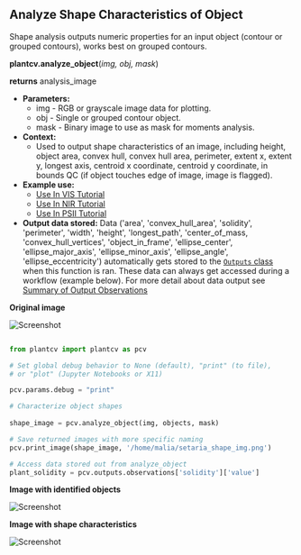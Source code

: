 ## Analyze Shape Characteristics of Object

Shape analysis outputs numeric properties for an input object (contour or grouped contours), works best on grouped contours.
 
**plantcv.analyze_object**(*img, obj, mask*)

**returns** analysis_image

- **Parameters:**
    - img - RGB or grayscale image data for plotting.
    - obj - Single or grouped contour object.
    - mask - Binary image to use as mask for moments analysis.
- **Context:**
    - Used to output shape characteristics of an image, including height, object area, convex hull, convex hull area, 
    perimeter, extent x, extent y, longest axis, centroid x coordinate, centroid y coordinate, in bounds QC (if object 
    touches edge of image, image is flagged). 
- **Example use:**
    - [Use In VIS Tutorial](vis_tutorial.md)
    - [Use In NIR Tutorial](nir_tutorial.md)
    - [Use In PSII Tutorial](psII_tutorial.md) 
- **Output data stored:** Data ('area', 'convex_hull_area', 'solidity', 'perimeter', 'width', 'height', 'longest_path', 'center_of_mass, 
    'convex_hull_vertices', 'object_in_frame', 'ellipse_center', 'ellipse_major_axis', 'ellipse_minor_axis', 'ellipse_angle', 'ellipse_eccentricity') 
    automatically gets stored to the [`Outputs` class](outputs.md) when this function is ran. 
    These data can always get accessed during a workflow (example below). For more detail about data output see [Summary of Output Observations](output_measurements.md#summary-of-output-observations)
    
**Original image**

![Screenshot](img/documentation_images/analyze_shape/original_image.jpg)

```python

from plantcv import plantcv as pcv

# Set global debug behavior to None (default), "print" (to file), 
# or "plot" (Jupyter Notebooks or X11)

pcv.params.debug = "print"

# Characterize object shapes
    
shape_image = pcv.analyze_object(img, objects, mask)

# Save returned images with more specific naming
pcv.print_image(shape_image, '/home/malia/setaria_shape_img.png')

# Access data stored out from analyze_object
plant_solidity = pcv.outputs.observations['solidity']['value']

```

**Image with identified objects**

![Screenshot](img/documentation_images/analyze_shape/objects_on_image.jpg)

**Image with shape characteristics**

![Screenshot](img/documentation_images/analyze_shape/shapes_on_image.jpg)
